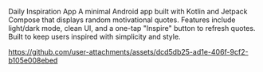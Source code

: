 Daily Inspiration App
A minimal Android app built with Kotlin and Jetpack Compose that displays random motivational quotes. Features include light/dark mode, clean UI, and a one-tap "Inspire" button to refresh quotes. Built to keep users inspired with simplicity and style.

https://github.com/user-attachments/assets/dcd5db25-ad1e-406f-9cf2-b105e008ebed

